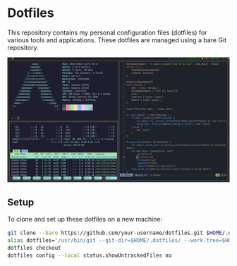 # Dotfiles

This repository contains my personal configuration files (dotfiles) for various tools and applications. These dotfiles are managed using a bare Git repository.

![Screenshot of my terminal](https://github.com/bobomobo1/dotfiles/blob/master/screenshot.png)

## Setup

To clone and set up these dotfiles on a new machine:

```bash
git clone --bare https://github.com/your-username/dotfiles.git $HOME/.dotfiles
alias dotfiles='/usr/bin/git --git-dir=$HOME/.dotfiles/ --work-tree=$HOME'
dotfiles checkout
dotfiles config --local status.showUntrackedFiles no


